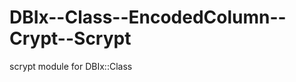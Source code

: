 DBIx--Class--EncodedColumn--Crypt--Scrypt
=========================================

scrypt module for DBIx::Class
